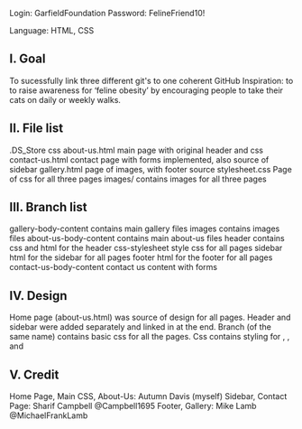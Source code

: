Login: GarfieldFoundation
Password: FelineFriend10!

Language: HTML, CSS

I. Goal 
---------
To sucessfully link three different git's to one coherent GitHub
Inspiration: to to raise awareness for ‘feline obesity’ by encouraging people to take their cats on daily or weekly walks.


II. File list
---------------
.DS_Store	css
about-us.html              main page with original header and css	
contact-us.html            contact page with forms implemented, also source of sidebar
gallery.html               page of images, with footer source
stylesheet.css             Page of css for all three pages
images/                    contains images for all three pages

III. Branch list
------------------

 gallery-body-content      contains main gallery files
 images                    contains images files
 about-us-body-content     contains main about-us files
 header                    contains css and html for the header
 css-stylesheet            style css for all pages
 sidebar                   html for the sidebar for all pages
 footer                    html for the footer for all pages
 contact-us-body-content   contact us content with forms
 

IV. Design
----------
Home page (about-us.html) was source of design for all pages. 
Header and sidebar were added separately and linked in at the end.
Branch (of the same name) contains basic css for all the pages.
Css contains styling for <a>, <body>, <head> and <img>

V. Credit
----------
Home Page, Main CSS, About-Us: Autumn Davis (myself)
Sidebar, Contact Page: Sharif Campbell @Campbell1695
Footer, Gallery: Mike Lamb @MichaelFrankLamb
